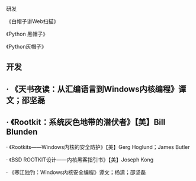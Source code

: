 研发

   《白帽子讲Web扫描》

   《Python 黑帽子》  

   《Python灰帽子》

##  

## 开发

## · 《天书夜读：从汇编语言到Windows内核编程》谭文；邵坚磊

## · 《Rootkit：系统灰色地带的潜伏者》【美】Bill Blunden

· 《Rootkits——Windows内核的安全防护》【美】Gerg Hoglund；James Butler

· 《BSD ROOTKIT设计——内核黑客指引书》【美】Joseph Kong

· 《寒江独钓：Windows内核安全编程》谭文；杨潇；邵坚磊